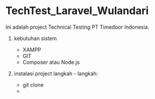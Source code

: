 # TechTest_Laravel_Wulandari
Ini adalah project Technical Testing PT Timedoor Indonesia. 

1. kebutuhan sistem
   - XAMPP
   - GIT
   - Composer atau Node.js

2. instalasi project
   langkah - langkah:
   - git clone
   - 
